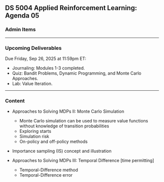 ## DS 5004 Applied Reinforcement Learning: Agenda 05


### Admin Items

---

### Upcoming Deliverables

Due Friday, Sep 26, 2025 at 11:59pm ET:

- Journaling: Modules 1-3 completed.
- Quiz: Bandit Problems, Dynamic Programming, and Monte Carlo Approaches.
- Lab: Value Iteration.

---

### Content

- Approaches to Solving MDPs II: Monte Carlo Simulation
  - Monte Carlo simulation can be used to measure value functions without knowledge of transition probabilities
  - Exploring starts
  - Simulation risk
  - On-policy and off-policy methods

- Importance sampling (IS) concept and illustration

- Approaches to Solving MDPs III: Temporal Difference [time permitting]
  - Temporal-Difference method
  - Temporal-Difference error



